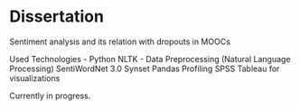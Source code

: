 # Dissertation
Sentiment analysis and its relation with dropouts in MOOCs

Used Technologies - 
Python NLTK - Data Preprocessing (Natural Language Processing)
SentiWordNet 3.0 Synset
Pandas Profiling
SPSS 
Tableau for visualizations

Currently in progress.
